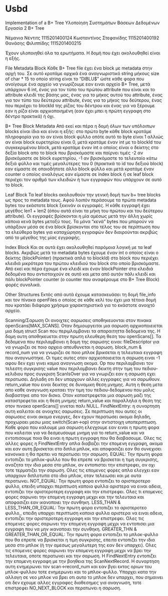 # Usbd
Implementation of a B+ Tree
Υλοποίηση Συστημάτων Βάσεων Δεδομένων
Εργασία 2
B+ Tree

Νέμανια Νέντιτς 1115201400124
Κωσταντίνος Στεφανίδης 1115201400192
Θανάσης Φιλιππίδης 1115201400215


Έχουν υλοποιηθεί όλα τα ερωτήματα. Η δομή που έχει ακολουθηθεί είναι η εξής.

File Metadata Block
 Κάθε B+ Tree file έχει ένα block με metadata στην αρχή του. Σε αυτό κρατάμε αρχικά ένα αναγνωριστικό string μήκους size of char * 15 το οποίο string είναι το “DIBLU$” ώστε κάθε φορα που ανοίγουμε ένα αρχείο να γνωρίζουμε εαν ειναι αρχείο B+ Tree, μετά υπάρχουν 6 int, ένας για τον τύπο του πρώτου attribute που είναι και το attribute κλειδί της βάσης μας, ένας για το μήκος αυτού του attribute, ένας για τον τύπο του δεύτερου attribute, ένας για το μήκος του δεύτερου, ένας που περιέχει το blockId της ρίζας του δέντρου και ένας για να ξέρουμε εαν η ρίζα είναι αρχικοποιημένη (εαν έχει μπει η πρώτη εγγραφη στο δέντρο πρακτικά) ή όχι.

B+ Tree Block Metadata
Από εκεί και πέρα η δομή όλων των υπόλοιπων blocks είναι ίδια και είναι η εξής: στο πρώτο byte κάθε block κρατάμε πληροφορία για το αν είναι block φύλλο οπότε αυτό το byte είναι 1 αλλιώς αν είναι block ευρετηρίου είναι 0, μετά κρατάμε έναν int με το blockId του συγκεκριμένου block, μετά κρατάμε έναν int ο οποίος είναι ο δείκτης στο δεξία block απο το block που βρισκόμαστε και παίρνει τιμές -2 αν βρισκόμαστε σε block ευρετηρίου, -1 αν βρισκόμαστε το τελευταίο κάτω δεξιά φύλλο και τιμές μεγαλύτερες του 0 (πρακτικά το id του δεξιού block) εαν είμαστε σε οποιοδήποτε άλλο block φύλλο και μετά κρατάμε έναν counter ο οποίος αναλόγως εαν είμαστε σε index block ή σε leaf block περιέχει τον αριθμό των κλειδιών ή των εγγραφών που υπάρχουν σε αυτό το block.

Leaf Block
Τα leaf blocks ακολουθούν την γενική δομή των b+ tree blocks ως προς το metadata τους. Αφού λοιπόν περάσουμε τα πρώτα metadata bytes του εκάστοτε block ξεκινάν οι εγγραφές. Η κάθε εγγραφή έχει μεγέθος len1 + len2 (όπου αυτά είναι τα μήκη του πρώτου και του δεύτερου attribute). Οι εγγραφές βρίσκονται η μία αμέσως μετά την άλλη χωρίς κάποια κενά bytes μεταξύ τους. Τα μόνα “κενά” bytes που μπορούν να υπάρξουν μέσα σε ένα block βρίσκονται στο τέλος του σε περίπτωση που τα ελεύθερα bytes για καταχώρηση εγγραφών δεν διαιρούνται ακριβώς από το μέγεθος της μίας εγγραφής.

Index Block
Και σε αυτά έχει ακολουθηθεί παρόμοια λογική με τα leaf blocks. Ακριβώς μετά τα metadata bytes έχουμε έναν int ο οποίος είναι ο δείκτης (blockPointer) (πρακτικά απλά το blockId) στο block που περιέχει κλειδιά μικρότερα του πρώτου κλειδιού του block στο οποίο βρισκόμαστε. Από εκεί και πέρα έχουμε ένα κλειδί και έναν blockPointer στα κλειδιά δεδομένα που αντιστοιχούν σε αυτό και μετα από αυτόν πάλι κλειδί και πάλι blockPointer counter (ο counter που αναφέρουμε στο B+ Tree Block) φορές συνολικά.

Other Structures
Εκτός από αυτά έχουμε κατασκευάσει τη δομή file_info και τον πίνακα openFiles ο οποίος σε κάθε κελί του έχει μια τέτοια δομή που κρατάει διάφορα χρήσιμα χαρακτηριστικά για το εκάστοτε ανοιχτό αρχείο. 

Scanning/Σαρωση
Οι ανοιχτες σαρωσεις αποθηκευονται στον πινακα openScans[MAX_SCANS].
	Οταν δημιουργειται μια σαρωση αρχικοποιειεται μια δομη struct Scan που περιμλαμβανει τα απαραιτηττα δεδομενα της. Η δομη αυτη αποθηκευεται στην πρωτη ελευθερη θεση του openScans[].
Τα δεδομενα που περιλαμβανει η δομη της σαρωσης ειναι:
fileDescriptor για να γνωριζει σε ποιο αρχειο απευθυνεται η σαρωση.
block_num & record_num για να γνωριζει σε ποιο μπλοκ βρικσεται η τελευταια εγγραφη που αναγνωστηκε. Οι τιμες αυτες οταν αρχικοποιειεται η σαρωση ειναι -1 αφου δεν εχει γινει καμια αναγνωση ακομα.
Op που περιλαμβανει τον τελεστη συγκρισης
value που περιλαμβανει δεικτη στην τιμη του πεδιου-κελιδιου προς συγκριση
ScanIsOver για να γνωριζει εαν η σαρωση εχει περατωσει. Δηλαδη οτι δεν υπαρχουν αλλες εγγραφες για να σαρωθουν.
return_value που ειναι δεικτης σε δυναμικη θεση μνημης. Αυτη η θεση μετα απο καθε αναγνωση κραταει την τιμη του πεδιου-δεδομενου που μολις διαβαστηκε απο τον δισκο.
Οταν καταστρεφεται μια σαρωση μαζι της καταστρεφεται και η θεση μνημης return_value και παραλληλα η θεση της στον πινακα openScans[] γινεται παλι NULL.
	FindNextEntry: η συναρτηση αυτη καλειται σε ανοιχτες σαρωσεις. Σε περιπτωση που αυτες οι σαρωσεις ειναι ακομα ενεργες, δεν εχουν περατωσει ακομα δηλαδη, προχωραει μεσω μιας switch(Scan→op) στην αντιστοιχη υποπεριπτωση. Καθε φορα που καλουμε μια σαρωση ελεγχουμε εαν ειναι η πρωτη φορα που καλειται για να δεσμευσουμε μνημη για το return_value και να εντοπισουμε ποια θα ειναι η πρωτη εγγραφη που θα διαβασουμε. Ολες τις αλλες φορες η FindNextEntry απλα διαβαζει την επομενη εγγραφη, ακομα και εαν αυτη βρισκεται στο διπλα μπλοκ, και αποφασιζει εαν θα συνεχισει κανονικα η θα πρεπει να περατωσει την σαρωση.
EQUAL: Την πρωτη φορα εντοπιζει το μπλοκ-φυλλο που θα επρεπε να βρισκεται η τιμη συγκρισης, αναζητα την ιδια μεσα στο μπλοκ, αν εντοπιστει την επιστρεφει, αν οχι τοτε τερματιζει την σαρωση. Ολες τις επομενες φορες απλα ελεγχει εαν υπαρχουν διπλοτυπα στο ιδιο μπλοκ, οταν τελειωσει και με αυτα περατωνει.
NOT_EQUAL: Την πρωτη φορα εντοπιζει το αριστεροτερο φυλλο, επειδη υπαρχει περιπτωση καποια φυλλα αριστερα να ειναι αδεια, εντοπιζει την αριστεροτερη εγγραφη και την επιστρεφει. Ολες τι επομενες φορες σαρωνει την επομενη εγγραφη μεχρι και την τελευταια και αποφασιζει εαν ικανοποιει την συνθηκη.
LESS_THAN & LESS_THAN_OR_EQUAL: Την πρωτη φορα εντοπιζει το αριστεροτεο φυλλο,, επειδη υπαρχει περιπτωση καποια φυλλα αριστερα να ειναι αδεια, εντοπιζει την αριστεροτερη εγγραφη και την επιστρεφει. Ολες τις επομενες φορες σαρωνει την επομενη εγγραφη μεχρι να εντοπισει μια εγγραφη που να μην ικανοποιει την συνθηκη.
GREATER_THN & GREATER_THAN_OR_EQUAL: Την πρωτη φορα εντοπιζει το μπλοκ-φυλλο που θα επρεπε να βρισκεται η τιμη συγκρισης, επειτα εντοπιζει την ιδια μεσα στο μπλοκ (ή την αμεσως μεγαλυτερη της εαν δεν υπαρχει). Ολες τις επομενες φορες σαρωνει την επομενη εγγραφη μεχρι να βρει την τελευταια, οποτε περατωνει και την σαρωση.
Η FindNextEntry εντοπιζει την επομενη εγγραφη με την βοηθεια της ScanNextRecord. Η συναρτηση αυτη ενημερωνει τον scan→record_num και εαν βγει εκτος οριων του μπλοκ-φυλλου τοτε ενημερωνει και το μπλοκ-φυλλο. Υπαρχει κατα την αλλαγη σε νεο μπλοκ να βρει οτι αυτο το μπλοκ δεν υπαρχει, που σημαινει οτι δεν εχουμε αλλες εγγραφες διαθεσημες για αναγνωση, τοτε επιστρεφει NO_NEXT_BLOCK και περατωνει η σαρωση.
